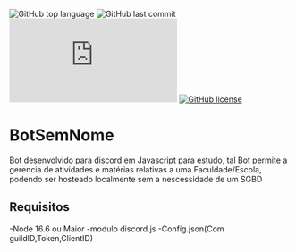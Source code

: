 ![GitHub top language](https://img.shields.io/github/languages/top/JBeraldo/MordomoBot)
![GitHub last commit](https://img.shields.io/github/last-commit/JBeraldo/MordomoBot)
![node-current](https://img.shields.io/node/v/discord.js)
[![GitHub license](https://img.shields.io/github/license/JBeraldo/MordomoBot)](https://github.com/JBeraldo/MordomoBot/blob/main/LICENSE)
# BotSemNome
Bot desenvolvido para discord em Javascript para estudo, tal Bot permite a gerencia de atividades e matérias relativas a uma Faculdade/Escola, podendo ser hosteado localmente sem a nescessidade de um SGBD 
## Requisitos
-Node 16.6 ou Maior
-modulo discord.js
-Config.json(Com guildID,Token,ClientID)
